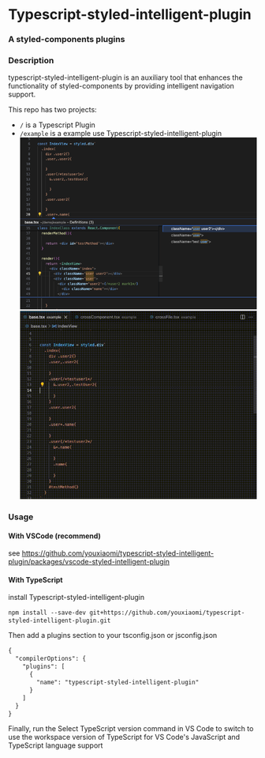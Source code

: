 
# Typescript-styled-intelligent-plugin
### A styled-components plugins

### Description
typescript-styled-intelligent-plugin is an auxiliary tool that enhances the functionality of styled-components by providing intelligent navigation support.


This repo has two projects:

- `/` is a Typescript Plugin 
- `/example` is a example use Typescript-styled-intelligent-plugin
![](documentation/example.png)
![](documentation/preview.gif)


### Usage

#### With VSCode (recommend)
see  https://github.com/youxiaomi/typescript-styled-intelligent-plugin/packages/vscode-styled-intelligent-plugin

#### With TypeScript  
install  Typescript-styled-intelligent-plugin

```
npm install --save-dev git+https://github.com/youxiaomi/typescript-styled-intelligent-plugin.git
```

Then add a plugins section to your tsconfig.json or jsconfig.json
```
{
  "compilerOptions": {
    "plugins": [
      {
        "name": "typescript-styled-intelligent-plugin"
      }
    ]
  }
}
```

Finally, run the Select TypeScript version command in VS Code to switch to use the workspace version of TypeScript for VS Code's JavaScript and TypeScript language support

